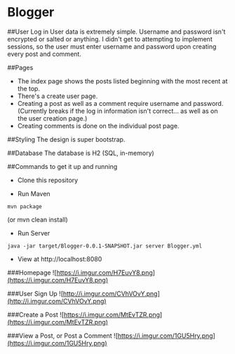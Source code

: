 Blogger
=======

##User Log in
User data is extremely simple. Username and password isn't encrypted or salted or anything. I didn't get to attempting to implement sessions, so the user must enter username and password upon creating every post and comment.

##Pages
 + The index page shows the posts listed beginning with the most recent at the top.
 + There's a create user page.
 + Creating a post as well as a comment require username and password. (Currently breaks if the log in information isn't correct... as well as on the user creation page.)
 + Creating comments is done on the individual post page.
 
##Styling
The design is super bootstrap.

##Database
The database is H2 (SQL, in-memory)

##Commands to get it up and running
+ Clone this repository

+ Run Maven
```
mvn package
```
(or mvn clean install)

+ Run Server
```
java -jar target/Blogger-0.0.1-SNAPSHOT.jar server Blogger.yml
```

+ View at http://localhost:8080


###Homepage
![https://i.imgur.com/H7EuvY8.png](https://i.imgur.com/H7EuvY8.png)

###User Sign Up
![http://i.imgur.com/CVhVOvY.png](http://i.imgur.com/CVhVOvY.png)

###Create a Post
![https://i.imgur.com/MtEvTZR.png](https://i.imgur.com/MtEvTZR.png)

###View a Post, or Post a Comment
![https://i.imgur.com/1GU5Hry.png](https://i.imgur.com/1GU5Hry.png)


